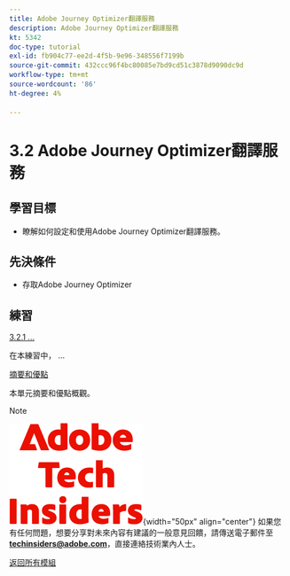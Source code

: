 ```yaml
---
title: Adobe Journey Optimizer翻譯服務
description: Adobe Journey Optimizer翻譯服務
kt: 5342
doc-type: tutorial
exl-id: fb904c77-ee2d-4f5b-9e96-348556f7199b
source-git-commit: 432ccc96f4bc80085e7bd9cd51c3878d9090dc9d
workflow-type: tm+mt
source-wordcount: '86'
ht-degree: 4%

---
```


# 3.2 Adobe Journey Optimizer翻譯服務

## 學習目標

- 瞭解如何設定和使用Adobe Journey Optimizer翻譯服務。

## 先決條件

- 存取Adobe Journey Optimizer

## 練習

[3.2.1 ...](./ex1.md)

在本練習中， ...

[摘要和優點](./summary.md)

本單元摘要和優點概觀。

>[!NOTE]
>
>![技術內部人士](./../../../assets/images/techinsiders.png){width="50px" align="center"}
>如果您有任何問題，想要分享對未來內容有建議的一般意見回饋，請傳送電子郵件至&#x200B;**techinsiders@adobe.com**，直接連絡技術業內人士。

[返回所有模組](../../../overview.md)
